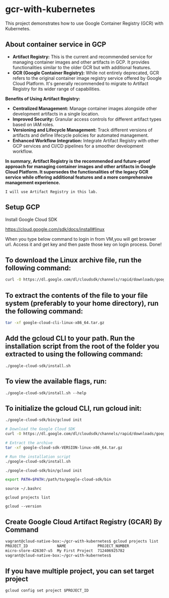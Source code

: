 # gcr-with-kubernetes
This project demonstrates how to use Google Container Registry (GCR) with Kubernetes.
## About container service in GCP 

- **Artifact Registry:** This is the current and recommended service for managing container images and other artifacts in GCP. It provides functionalities similar to the older GCR but with additional features.
- **GCR (Google Container Registry):** While not entirely deprecated, GCR refers to the original container image registry service offered by Google Cloud Platform. It's generally recommended to migrate to Artifact Registry for its wider range of capabilities.

**Benefits of Using Artifact Registry:**

- **Centralized Management:** Manage container images alongside other development artifacts in a single location.
- **Improved Security:** Granular access controls for different artifact types based on IAM roles.
- **Versioning and Lifecycle Management:** Track different versions of artifacts and define lifecycle policies for automated management.
- **Enhanced Workflow Integration:** Integrate Artifact Registry with other GCP services and CI/CD pipelines for a smoother development workflow.

**In summary, Artifact Registry is the recommended and future-proof approach for managing container images and other artifacts in Google Cloud Platform. It supersedes the functionalities of the legacy GCR service while offering additional features and a more comprehensive management experience.**

```
I will use Artifact Registry in this lab.
```

## Setup GCP

Install Google Cloud SDK

https://cloud.google.com/sdk/docs/install#linux

When you type below command to login in from VM,you will get browser url.
Access it and get key and then paste those key on login process.
Done!

## To download the Linux archive file, run the following command:

```bash
curl -O https://dl.google.com/dl/cloudsdk/channels/rapid/downloads/google-cloud-cli-linux-x86_64.tar.gz
```

## To extract the contents of the file to your file system (preferably to your home directory), run the following command:

```bash
tar -xf google-cloud-cli-linux-x86_64.tar.gz
```

## Add the gcloud CLI to your path. Run the installation script from the root of the folder you extracted to using the following command:

```
./google-cloud-sdk/install.sh
```

## To view the available flags, run:

```
./google-cloud-sdk/install.sh --help
```

## To initialize the gcloud CLI, run gcloud init:

```bash
./google-cloud-sdk/bin/gcloud init
```

```bash
# Download the Google Cloud SDK
curl -O https://dl.google.com/dl/cloudsdk/channels/rapid/downloads/google-cloud-sdk-VERSION-linux-x86_64.tar.gz

# Extract the archive
tar -xf google-cloud-sdk-VERSION-linux-x86_64.tar.gz

# Run the installation script
./google-cloud-sdk/install.sh
```
```bash
./google-cloud-sdk/bin/gcloud init
```

```bash
export PATH=$PATH:/path/to/google-cloud-sdk/bin
```

```
source ~/.bashrc
```

```
gcloud projects list
```

```
gcloud --version
```

## Create Google Cloud Artifact Registry (GCAR)  By Command

```bash
vagrant@cloud-native-box:~/gcr-with-kubernetes$ gcloud projects list
PROJECT_ID             NAME              PROJECT_NUMBER
micro-store-426307-u5  My First Project  712406925782
vagrant@cloud-native-box:~/gcr-with-kubernetes$ 
```

## If you have multiple project, you can set target project

```
gcloud config set project $PROJECT_ID
```

